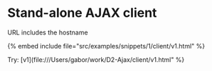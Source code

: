 # Stand-alone AJAX client

URL includes the hostname

{% embed include file="src/examples/snippets/1/client/v1.html" %}

Try: [v1](file:///Users/gabor/work/D2-Ajax/client/v1.html" %}




